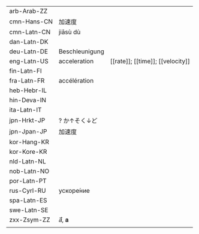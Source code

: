 | | | |
|-|-|-|
| arb-Arab-ZZ |  |  |
| cmn-Hans-CN | 加速度 |  |
| cmn-Latn-CN | jiāsù dù |  |
| dan-Latn-DK |  |  |
| deu-Latn-DE | Beschleunigung |  |
| eng-Latn-US | acceleration | [[rate]]; [[time]]; [[velocity]] |
| fin-Latn-FI |  |  |
| fra-Latn-FR | accélération |  |
| heb-Hebr-IL |  |  |
| hin-Deva-IN |  |  |
| ita-Latn-IT |  |  |
| jpn-Hrkt-JP | ? か↑そく↓ど |  |
| jpn-Jpan-JP | 加速度 |  |
| kor-Hang-KR |  |  |
| kor-Kore-KR |  |  |
| nld-Latn-NL |  |  |
| nob-Latn-NO |  |  |
| por-Latn-PT |  |  |
| rus-Cyrl-RU | ускоре́ние |  |
| spa-Latn-ES |  |  |
| swe-Latn-SE |  |  |
| zxx-Zsym-ZZ | 𝑎⃗, 𝐚 |  |
|  |  |  |
